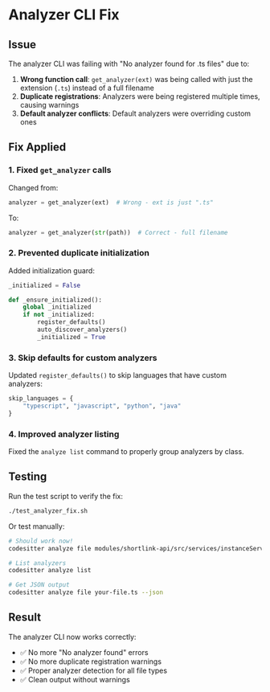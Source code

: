 # Analyzer CLI Fix

## Issue
The analyzer CLI was failing with "No analyzer found for .ts files" due to:

1. **Wrong function call**: `get_analyzer(ext)` was being called with just the extension (`.ts`) instead of a full filename
2. **Duplicate registrations**: Analyzers were being registered multiple times, causing warnings
3. **Default analyzer conflicts**: Default analyzers were overriding custom ones

## Fix Applied

### 1. Fixed `get_analyzer` calls
Changed from:
```python
analyzer = get_analyzer(ext)  # Wrong - ext is just ".ts"
```

To:
```python
analyzer = get_analyzer(str(path))  # Correct - full filename
```

### 2. Prevented duplicate initialization
Added initialization guard:
```python
_initialized = False

def _ensure_initialized():
    global _initialized
    if not _initialized:
        register_defaults()
        auto_discover_analyzers()
        _initialized = True
```

### 3. Skip defaults for custom analyzers
Updated `register_defaults()` to skip languages that have custom analyzers:
```python
skip_languages = {
    "typescript", "javascript", "python", "java"
}
```

### 4. Improved analyzer listing
Fixed the `analyze list` command to properly group analyzers by class.

## Testing

Run the test script to verify the fix:
```bash
./test_analyzer_fix.sh
```

Or test manually:
```bash
# Should work now!
codesitter analyze file modules/shortlink-api/src/services/instanceService.ts

# List analyzers
codesitter analyze list

# Get JSON output
codesitter analyze file your-file.ts --json
```

## Result

The analyzer CLI now works correctly:
- ✅ No more "No analyzer found" errors
- ✅ No more duplicate registration warnings
- ✅ Proper analyzer detection for all file types
- ✅ Clean output without warnings
